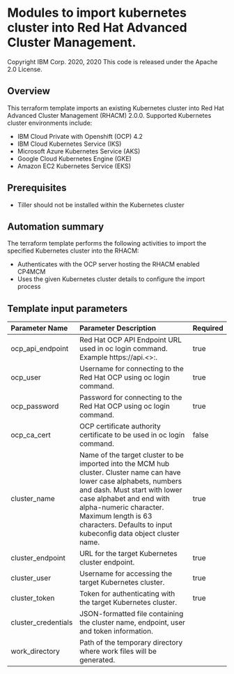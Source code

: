 # Modules to import kubernetes cluster into Red Hat Advanced Cluster Management. 
Copyright IBM Corp. 2020, 2020
This code is released under the Apache 2.0 License.

## Overview
This terraform template imports an existing Kubernetes cluster into Red Hat Advanced Cluster Management (RHACM) 2.0.0.
Supported Kubernetes cluster environments include:
* IBM Cloud Private with Openshift (OCP) 4.2
* IBM Cloud Kubernetes Service (IKS)
* Microsoft Azure Kubernetes Service (AKS)
* Google Cloud Kubernetes Engine (GKE)
* Amazon EC2 Kubernetes Service (EKS)

## Prerequisites
* Tiller should not be installed within the Kubernetes cluster

## Automation summary
The terraform template performs the following activities to import the specified Kubernetes cluster into the RHACM:
* Authenticates with the OCP server hosting the RHACM enabled CP4MCM
* Uses the given Kubernetes cluster details to configure the import process

## Template input parameters

| Parameter Name                  | Parameter Description | Required |
| :---                            | :--- | :--- |
| ocp_api_endpoint                | Red Hat OCP API Endpoint URL used in oc login command. Example https://api.<>:<port>. | true |
| ocp_user                		  | Username for connecting to the Red Hat OCP using oc login command. | true |
| ocp_password                    | Password for connecting to the Red Hat OCP using oc login command. | true |
| ocp_ca_cert                     | OCP certificate authority certificate to be used in oc login command. | false |
| cluster_name                    | Name of the target cluster to be imported into the MCM hub cluster. Cluster name can have lower case alphabets, numbers and dash. Must start with lower case alphabet and end with alpha-numeric character. Maximum length is 63 characters. Defaults to input kubeconfig data object cluster name. | true |
| cluster_endpoint                | URL for the target Kubernetes cluster endpoint. | true |
| cluster_user                    | Username for accessing the target Kubernetes cluster. | true |
| cluster_token                   | Token for authenticating with the target Kubernetes cluster. | true |
| cluster_credentials             | JSON-formatted file containing the cluster name, endpoint, user and token information.| | 
| work_directory				  | Path of the temporary directory where work files will be generated. | | 